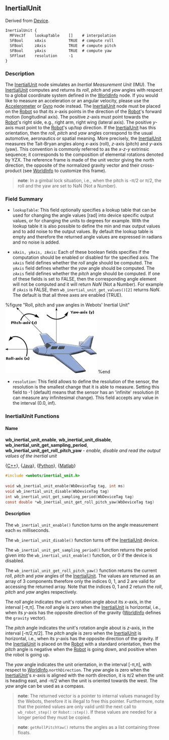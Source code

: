 ## InertialUnit

Derived from [Device](reference/device.md#device).

```
InertialUnit {
  MFVec3f    lookupTable    []    # interpolation
  SFBool     xAxis          TRUE  # compute roll
  SFBool     zAxis          TRUE  # compute pitch
  SFBool     yAxis          TRUE  # compute yaw
  SFFloat    resolution     -1
}
```

### Description

The [InertialUnit](reference/inertialunit.md#inertialunit) node simulates an
*Inertial Measurement Unit* (IMU). The
[InertialUnit](reference/inertialunit.md#inertialunit) computes and returns its
*roll*, *pitch* and *yaw* angles with respect to a global coordinate system
defined in the [WorldInfo](reference/worldinfo.md#worldinfo) node. If you would
like to measure an acceleration or an angular velocity, please use the
[Accelerometer](reference/accelerometer.md#accelerometer) or
[Gyro](reference/gyro.md#gyro) node instead. The
[InertialUnit](reference/inertialunit.md#inertialunit) node must be placed on
the [Robot](reference/robot.md#robot) so that its *x*-axis points in the
direction of the [Robot](reference/robot.md#robot)'s forward motion
(longitudinal axis). The positive *z*-axis must point towards the
[Robot](reference/robot.md#robot)'s right side, e.g., right arm, right wing
(lateral axis). The positive *y*-axis must point to the
[Robot](reference/robot.md#robot)'s up/top direction. If the
[InertialUnit](reference/inertialunit.md#inertialunit) has this orientation,
then the *roll*, *pitch* and *yaw* angles correspond to the usual automotive,
aeronautics or spatial meaning.  More precisely, the
[InertialUnit](reference/inertialunit.md#inertialunit) measures the Tait-Bryan
angles along *x*-axis (roll), *z*-axis (pitch) and *y*-axis (yaw). This
convention is commonly referred to as the *x-z-y* extrinsic sequence; it
corresponds to the composition of elemental rotations denoted by YZX. The
reference frame is made of the unit vector giving the north direction, the
opposite of the normalized gravity vector and their cross-product (see
[WorldInfo](reference/worldinfo.md#worldinfo) to customize this frame).

> **note**: In a gimbal lock situation, i.e., when the pitch is -π/2 or π/2, the roll and
the yaw are set to NaN (Not a Number).

### Field Summary

- `lookupTable`: This field optionally specifies a lookup table that can be used
for changing the angle values [rad] into device specific output values, or for
changing the units to degrees for example. With the lookup table it is also
possible to define the min and max output values and to add noise to the output
values. By default the lookup table is empty and therefore the returned angle
values are expressed in radians and no noise is added.

- `xAxis, yAxis, zAxis`: Each of these boolean fields specifies if the computation
should be enabled or disabled for the specified axis. The `xAxis` field defines
whether the *roll* angle should be computed. The `yAxis` field defines whether
the *yaw* angle should be computed. The `zAxis` field defines whether the
*pitch* angle should be computed. If one of these fields is set to FALSE, then
the corresponding angle element will not be computed and it will return *NaN*
(Not a Number). For example if `zAxis` is FALSE, then
`wb_inertial_unit_get_values()[2]` returns *NaN*. The default is that all three
axes are enabled (TRUE).

%figure "Roll, pitch and yaw angles in Webots' Inertial Unit"
![Roll, pitch and yaw angles in Webots' Inertial Unit](png/roll_pitch_yaw.png)
%end

- `resolution`: This field allows to define the resolution of the sensor, the
resolution is the smallest change that it is able to measure. Setting this field
to -1 (default) means that the sensor has an 'infinite' resolution (it can
measure any infinitesimal change). This field accepts any value in the interval
(0.0, inf).

### InertialUnit Functions

#### Name

**wb\_inertial\_unit\_enable**, **wb\_inertial\_unit\_disable**, **wb\_inertial\_unit\_get\_sampling\_period**, **wb\_inertial\_unit\_get\_roll\_pitch\_yaw** - *enable, disable and read the output values of the inertial unit*

{[C++](reference/cpp-api.md)}, {[Java](reference/java-api.md)}, {[Python](reference/python-api.md)}, {[Matlab](reference/matlab-api.md)}

``` c
#include <webots/inertial_unit.h>

void wb_inertial_unit_enable(WbDeviceTag tag, int ms)
void wb_inertial_unit_disable(WbDeviceTag tag)
int wb_inertial_unit_get_sampling_period(WbDeviceTag tag)
const double *wb_inertial_unit_get_roll_pitch_yaw(WbDeviceTag tag)
```

#### Description

The `wb_inertial_unit_enable()` function turns on the angle measurement each
`ms` milliseconds.

The `wb_inertial_unit_disable()` function turns off the
[InertialUnit](reference/inertialunit.md#inertialunit) device.

The `wb_inertial_unit_get_sampling_period()` function returns the period given
into the `wb_inertial_unit_enable()` function, or 0 if the device is disabled.

The `wb_inertial_unit_get_roll_pitch_yaw()` function returns the current *roll*,
*pitch* and *yaw* angles of the
[InertialUnit](reference/inertialunit.md#inertialunit). The values are returned
as an array of 3 components therefore only the indices 0, 1, and 2 are valid for
accessing the returned array. Note that the indices 0, 1 and 2 return the
*roll*, *pitch* and *yaw* angles respectively.

The *roll* angle indicates the unit's rotation angle about its *x*-axis, in the
interval [-π,π]. The *roll* angle is zero when the
[InertialUnit](reference/inertialunit.md#inertialunit) is horizontal, i.e., when
its *y*-axis has the opposite direction of the gravity
([WorldInfo](reference/worldinfo.md#worldinfo) defines the `gravity` vector).

The *pitch* angle indicates the unit's rotation angle about is *z*-axis, in the
interval [-π/2,π/2]. The *pitch* angle is zero when the
[InertialUnit](reference/inertialunit.md#inertialunit) is horizontal, i.e., when
its *y*-axis has the opposite direction of the gravity. If the
[InertialUnit](reference/inertialunit.md#inertialunit) is placed on the
[Robot](reference/robot.md#robot) with a standard orientation, then the *pitch*
angle is negative when the [Robot](reference/robot.md#robot) is going down, and
positive when the robot is going up.

The *yaw* angle indicates the unit orientation, in the interval [-π,π], with
respect to [WorldInfo](reference/worldinfo.md#worldinfo).`northDirection`. The
*yaw* angle is zero when the
[InertialUnit](reference/inertialunit.md#inertialunit)'s *x*-axis is aligned
with the north direction, it is π/2 when the unit is heading east, and -π/2
when the unit is oriented towards the west. The *yaw* angle can be used as a
compass.

> **note**: The returned vector is a pointer to internal values managed by the Webots,
therefore it is illegal to free this pointer. Furthermore, note that the pointed
values are only valid until the next call to `wb_robot_step()` or
`Robot::step()`. If these values are needed for a longer period they must be
copied.

> **note**: `getRollPitchYaw()` returns the angles as a list containing three floats.


